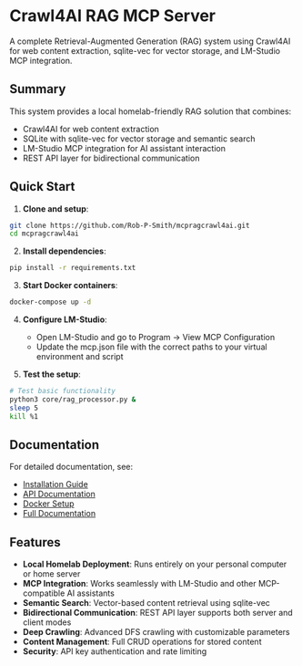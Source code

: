 # Crawl4AI RAG MCP Server

A complete Retrieval-Augmented Generation (RAG) system using Crawl4AI for web content extraction, sqlite-vec for vector storage, and LM-Studio MCP integration.

## Summary

This system provides a local homelab-friendly RAG solution that combines:
- Crawl4AI for web content extraction
- SQLite with sqlite-vec for vector storage and semantic search
- LM-Studio MCP integration for AI assistant interaction
- REST API layer for bidirectional communication

## Quick Start

1. **Clone and setup**:
```bash
git clone https://github.com/Rob-P-Smith/mcpragcrawl4ai.git
cd mcpragcrawl4ai
```

2. **Install dependencies**:
```bash
pip install -r requirements.txt
```

3. **Start Docker containers**:
```bash
docker-compose up -d
```

4. **Configure LM-Studio**:
   - Open LM-Studio and go to Program → View MCP Configuration
   - Update the mcp.json file with the correct paths to your virtual environment and script

5. **Test the setup**:
```bash
# Test basic functionality
python3 core/rag_processor.py &
sleep 5
kill %1
```

## Documentation

For detailed documentation, see:
- [Installation Guide](docs/README.md)
- [API Documentation](docs/API_README.md) 
- [Docker Setup](docs/mcpragDocker.md)
- [Full Documentation](docs/index.md)

## Features

- **Local Homelab Deployment**: Runs entirely on your personal computer or home server
- **MCP Integration**: Works seamlessly with LM-Studio and other MCP-compatible AI assistants
- **Semantic Search**: Vector-based content retrieval using sqlite-vec
- **Bidirectional Communication**: REST API layer supports both server and client modes
- **Deep Crawling**: Advanced DFS crawling with customizable parameters
- **Content Management**: Full CRUD operations for stored content
- **Security**: API key authentication and rate limiting
